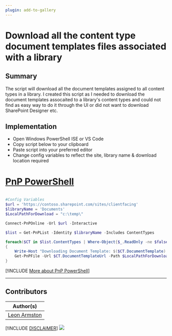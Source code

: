 ```yaml
---
plugin: add-to-gallery
---
```


# Download all the content type document templates files associated with a library

## Summary

The script will download all the document templates assigned to all content types in a library. I created this script as I needed to download the document templates assocaited to a library's content types and could not find as easy way to do it through the UI or did not want to download SharePoint Designer etc.

## Implementation

- Open Windows PowerShell ISE or VS Code
- Copy script below to your clipboard
- Paste script into your preferred editor
- Change config variables to reflect the site, library name & download location required


# [PnP PowerShell](#tab/pnpps)
```powershell

#Config Variables
$url = 'https://contoso.sharepoint.com/sites/clientfacing'
$libraryName = 'Documents'
$LocalPathForDownload = "c:\temp\"

Connect-PnPOnline -Url $url -Interactive

$list = Get-PnPList -Identity $libraryName -Includes ContentTypes

foreach($CT in $list.ContentTypes | Where-Object{$_.ReadOnly -ne $false})
{
    Write-Host "Downloading Document Template: $($CT.DocumentTemplate) for Content Type: $($CT.Name) to $LocalPathForDownload$($CT.DocumentTemplate)"
    Get-PnPFile -Url $CT.DocumentTemplateUrl -Path $LocalPathForDownload -Filename $($CT.DocumentTemplate) -AsFile
}
```
[!INCLUDE [More about PnP PowerShell](../../docfx/includes/MORE-PNPPS.md)]

***

## Contributors

| Author(s) |
|-----------|
| [Leon Armston](https://github.com/LeonArmston) |

[!INCLUDE [DISCLAIMER](../../docfx/includes/DISCLAIMER.md)]
<img src="https://m365-visitor-stats.azurewebsites.net/script-samples/scripts/spo-list-download-contenttype-documenttemplate" aria-hidden="true" />
